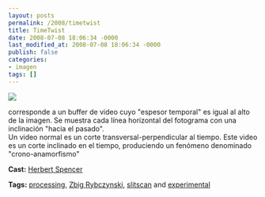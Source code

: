```yaml
---
layout: posts
permalink: /2008/timetwist
title: TimeTwist
date: 2008-07-08 18:06:34 -0000
last_modified_at: 2008-07-08 18:06:34 -0000
publish: false
categories:
- imagen
tags: []
---
```

[![](http://b.vimeocdn.com/ts/578/798/57879888_200.jpg)](http://vimeo.com/1304091)

corresponde a un buffer de video cuyo "espesor temporal" es igual al alto de la imagen. Se muestra cada línea horizontal del fotograma con una inclinación "hacia el pasado".  
Un video normal es un corte transversal-perpendicular al tiempo. Este video es un corte inclinado en el tiempo, produciendo un fenómeno denominado "crono-anamorfismo"

**Cast:** [Herbert Spencer](http://vimeo.com/hspencer)

**Tags:** [processing](http://vimeo.com/tag:processing), [Zbig Rybczynski](http://vimeo.com/tag:zbigrybczynski), [slitscan](http://vimeo.com/tag:slitscan) and [experimental](http://vimeo.com/tag:experimental)
